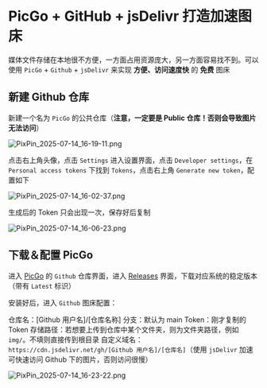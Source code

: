 # PicGo + GitHub + jsDelivr 打造加速图床

媒体文件存储在本地很不方便，一方面占用资源庞大，另一方面容易找不到。可以使用 `PicGo` + `Github` + `jsDelivr` 来实现 **方便、访问速度快** 的 **免费** 图床

## 新建 Github 仓库

新建一个名为 `PicGo` 的公共仓库（**注意，一定要是 Public 仓库！否则会导致图片无法访问**）

![PixPin_2025-07-14_16-19-11.png](https://cdn.jsdelivr.net/gh/Leonardo-tao/PicGo/img/PixPin_2025-07-14_16-19-11.png)


点击右上角头像，点击 `Settings` 进入设置界面，点击 `Developer settings`，在 `Personal access tokens` 下找到 `Tokens`，点击右上角 `Generate new token`，配置如下

![PixPin_2025-07-14_16-02-37.png](https://cdn.jsdelivr.net/gh/Leonardo-tao/PicGo/img/PixPin_2025-07-14_16-02-37.png)


生成后的 Token 只会出现一次，保存好后复制

![PixPin_2025-07-14_16-06-23.png](https://cdn.jsdelivr.net/gh/Leonardo-tao/PicGo/img/PixPin_2025-07-14_16-06-23.png)

## 下载＆配置 PicGo

进入 [PicGo](https://github.com/Molunerfinn/PicGo) 的 `Github` 仓库界面，进入 [Releases](https://github.com/Molunerfinn/PicGo/releases) 界面，下载对应系统的稳定版本（带有 `Latest` 标识）

安装好后，进入 `Github` 图床配置：

仓库名：[Github 用户名]/[仓库名称]
分支：默认为 main
Token：刚才复制的 Token
存储路径：若想要上传到仓库中某个文件夹，则为文件夹路径，例如 `img/`。不填则直接传到根目录
自定义域名：`https://cdn.jsdelivr.net/gh/[Github 用户名]/[仓库名]`（使用 `jsDelivr` 加速可快速访问 Github 下的图片，否则访问很慢）

![PixPin_2025-07-14_16-23-22.png](https://cdn.jsdelivr.net/gh/Leonardo-tao/PicGo/img/PixPin_2025-07-14_16-23-22.png)

 